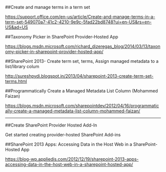 ##Create and manage terms in a term set

https://support.office.com/en-us/article/Create-and-manage-terms-in-a-term-set-549070a7-41c2-4210-9e9c-5fad22bd8748?ui=en-US&rs=en-US&ad=US

##Taxonomy Picker in SharePoint Provider-Hosted App

https://blogs.msdn.microsoft.com/richard_dizeregas_blog/2014/03/13/taxonomy-picker-in-sharepoint-provider-hosted-app/

##SharePoint 2013- Create term set, terms, Assign managed metadata to a list/library colum

http://sureshpydi.blogspot.in/2013/04/sharepoint-2013-create-term-set-terms.html

##Programmatically Create a Managed Metadata List Column (Mohammed Faizan)

https://blogs.msdn.microsoft.com/sharepointdev/2012/04/16/programmatically-create-a-managed-metadata-list-column-mohammed-faizan/


------------------------------------------------------

##Create SharePoint Provider Hosted Add-In

Get started creating provider-hosted SharePoint Add-ins


##SharePoint 2013 Apps: Accessing Data in the Host Web in a SharePoint-Hosted App

https://blog-wp.appliedis.com/2012/12/19/sharepoint-2013-apps-accessing-data-in-the-host-web-in-a-sharepoint-hosted-app/



